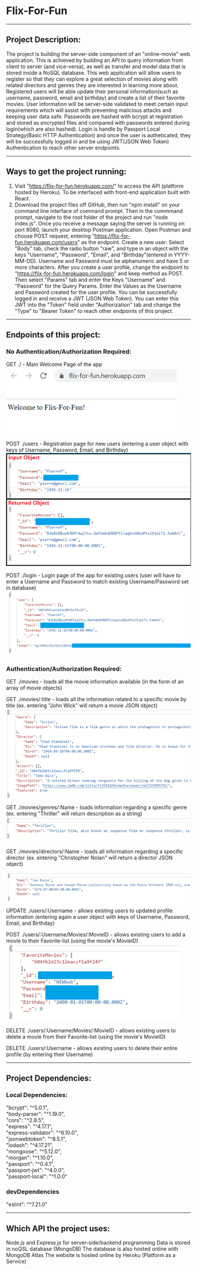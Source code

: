 # Flix-For-Fun

-----------------------
## Project Description:  
The project is building the server-side component of an "online-movie" web application. This is achieved by building an API to query information from client to server (and vice-versa), as well as transfer and model data that is stored inside a NoSQL database. This web application will allow users to register so that they can explore a great selection of movies along with related directors and genres they are interested in learning more about. Registered users will be able update their
personal information(such as username, password, email and birthday) and create a list of their favorite movies. User information will be server-side validated to meet certain input requirements which will assist with preventing malicious attacks and keeping user data safe. Passwords are hashed with bcrypt at registration and stored as encrypted files and compared with passwords entered during login(which are also hashed). Login is handle by Passport Local Strategy(Basic HTTP Authentication) and once the user is autheticated, they will be successfully logged in and be using JWT(JSON Web Token) Authentication to reach other server endpoints.


--------------------------------
## Ways to get the project running:  

1. Visit "https://flix-for-fun.herokuapp.com/" to access the API (platform hosted by Heroku). To be interfaced with front-end application built with React.
2. Download the project files off GitHub, then run "npm install" on your command line interface of command prompt. Then in the commmand prompt, navigate to the root folder of the project and run "node index.js". Once you receive a message saying the server is running on port 8080, launch your desktop Postman application. Open Postman and choose POST request, entering "https://flix-for-fun.herokuapp.com/users" as the endpoint. 
Create a new user: Select "Body" tab, check the radio button "raw", and type in an object with the keys "Username", "Password", "Email", and "Birthday"(entered in YYYY-MM-DD). Username and Password must be alphanumeric and have 5 or more characters. After you create a user profile, change the endpoint to "https://flix-for-fun.herokuapp.com/login" and keep method as POST. Then select "Params" tab and enter the Keys "Username" and "Password" for the Query Params. Enter the Values as the Username and Password created for the user profile. You can be successfully logged in and receive a JWT (JSON Web Token).
You can enter this JWT into the "Token" field under "Authorization" tab and change the "Type" to "Bearer Token" to reach other endpoints of this project.

--------------------------
## Endpoints of this project:  

### No Authentication/Authorization Required:  
  
GET ./ - Main Welcome Page of the app  
![flix-for-fun-mainpage](/IMG/flix-for-fun-mainpage.png)

POST ./users - Registration page for new users (entering a user object with keys of Username, Password, Email, and Birthday)  
![create-a-user](/IMG/create-a-user.png)

POST ./login - Login page of the app for existing users (user will have to enter a Username and Password to match existing Username/Password set in database)  
![successful-user-login](/IMG/successful-user-login.png)

### Authentication/Authorization Required:  
  
GET ./movies - loads all the movie information available (in the form of an array of movie objects)

GET ./movies/:title - loads all the information related to a specific movie by title (ex. entering "John Wick" will return a movie JSON object)  
![getting-data-on-single-movie](/IMG/getting-data-on-single-movie.PNG)

GET ./movies/genres/:Name - loads information regarding a specific genre (ex. entering "Thriller" will return description as a string)  
![getting-a-genre-description](/IMG/getting-a-genre-description.PNG)

GET ./movies/directors/:Name - loads all information regarding a specific director (ex. entering "Christopher Nolan" will return a director JSON object)

![getting-data-on-a-director](/IMG/getting-data-on-a-director.PNG)  
UPDATE ./users/:Username - allows existing users to updated profile information (entering again a user object with keys of Username, Password, Email, and Birthday)

POST ./users/:Username/Movies/:MovieID - allows existing users to add a movie to their Favorite-list (using the movie's MovieID)  
![adding-a-movie-to-favorites](/IMG/adding-a-movie-to-favorites.png)

DELETE ./users/:Username/Movies/:MovieID - allows existing users to delete a movie from their Favorite-list (using the movie's MovieID)

DELETE ./users/:Username - allows existing users to delete their entire profile (by entering their Username)


---------------------
## Project Dependencies:  

### Local Dependencies:  
"bcrypt": "^5.0.1",  
"body-parser": "^1.19.0",  
"cors": "^2.8.5",  
"express": "^4.17.1",  
"express-validator": "^6.10.0",  
"jsonwebtoken": "^8.5.1",  
"lodash": "^4.17.21",  
"mongoose": "^5.12.0",  
"morgan": "^1.10.0",  
"passport": "^0.4.1",  
"passport-jwt": "^4.0.0",  
"passport-local": "^1.0.0"

### devDependencies  
"eslint": "^7.21.0"


---------------------------
## Which API the project uses:  

Node.js and Express.js for server-side/backend programming
Data is stored in noQSL database (MongoDB)
The database is also hosted online with MongoDB Atlas
The website is hosted online by Heroku (Platform as a Service)